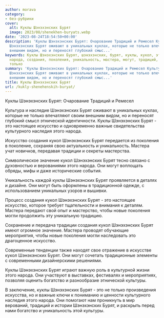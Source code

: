 ```yaml
---
author: morava
category:
- без-рубрики
cover:
  alt: Куклы Шэнэхэнских Бурят
  image: 2023/08/shenekhen-buryats.webp
date: '2023-08-24T18:54:50+00:00'
description: 'Куклы Шэнэхэнских Бурят: Очарование Традиций и Ремесел Культура и наследие
  Шэнэхэнских Бурят оживают в уникальных куклах, которые не только впечатляют своим
  внешним видом, но и переносят глубокий смыс...'
keywords: Куклы Шэнэхэнских Бурят, шэнэхэнских, бурят, куклы, кукол, это, искусство,
  народа, создания, поколения, уникальность, мастера, могут, традиций, уникальных,
  только
summary: 'Куклы Шэнэхэнских Бурят: Очарование Традиций и Ремесел Культура и наследие
  Шэнэхэнских Бурят оживают в уникальных куклах, которые не только впечатляют своим
  внешним видом, но и переносят глубокий смыс...'
title: Куклы Шэнэхэнских Бурят
url: /kukly-shenehenskih-buryat/
---
```


Куклы Шэнэхэнских Бурят: Очарование Традиций и Ремесел

Культура и наследие Шэнэхэнских Бурят оживают в уникальных куклах, которые не только впечатляют своим внешним видом, но и переносят глубокий смысл этнической идентичности. Куклы Шэнэхэнских Бурят \- это настоящее искусство и одновременно важные свидетельства культурного наследия этого народа.

Искусство создания кукол Шэнэхэнских Бурят передается из поколения в поколение, сохраняя свою актуальность и уникальность. Мастера учат новичков, передавая традиции и секреты мастерства.

Символическое значение кукол Шэнэхэнских Бурят тесно связано с духовностью и верованиями этого народа. Они могут воплощать обряды, мифы и даже исторические события.

Уникальность каждой куклы Шэнэхэнских Бурят проявляется в деталях и дизайне. Они могут быть оформлены в традиционной одежде, с использованием уникальных узоров и вышивки.

Процесс создания кукол Шэнэхэнских Бурят \- это настоящее искусство, которое требует тщательности и внимания к деталям. Мастера передают свой опыт и мастерство, чтобы новые поколения могли продолжить эту уникальную традицию.

Сохранение и передача традиции создания кукол Шэнэхэнских Бурят имеют огромное значение. Мастера проводят обучающие мероприятия, чтобы новые поколения могли наследовать это драгоценное искусство.

Современные тенденции также находят свое отражение в искусстве кукол Шэнэхэнских Бурят. Они могут сочетать традиционные элементы с современными дизайнерскими решениями.

Куклы Шэнэхэнских Бурят играют важную роль в культурной жизни этого народа. Они участвуют в выставках, фестивалях и мероприятиях, позволяя оценить богатство и разнообразие этнической культуры.

В заключение, куклы Шэнэхэнских Бурят \- это не только произведения искусства, но и важные ключи к пониманию и ценности культурного наследия этого народа. Они помогают нам проникнуть в мир верований, традиций и истории Шэнэхэнских Бурят, и раскрыть перед нами богатство и уникальность этой культуры.